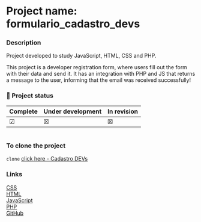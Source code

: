 # Project name: formulario_cadastro_devs

### Description

Project developed to study JavaScript, HTML, CSS and PHP.

<p>This project is a developer registration form, where users fill out the form with their data and send it. It has an integration with PHP and JS that returns a message to the user, informing that the email was received successfully!</p>

### 🚧 Project status

| Complete | Under development | In revision |
| -------- | ----------------- | ----------- |
| &#x2611; | &#x2612;          | &#x2612;    |

#

### To clone the project

`clone` [click here - Cadastro DEVs](https://github.com/WMS66/formulario_cadastro_devs)

### Links

[CSS](https://developer.mozilla.org/en-US/docs/Web/CSS)<br>
[HTML](https://www.w3schools.com/html/)<br>
[JavaScript](https://developer.mozilla.org/en-US/docs/Web/JavaScript)<br>
[PHP](https://www.w3schools.com/php/)<br>
[GitHub](https://github.com/cabraldasilvac)
